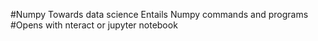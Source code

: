 #Numpy
Towards data science
Entails Numpy commands and programs
#Opens with nteract or jupyter notebook
